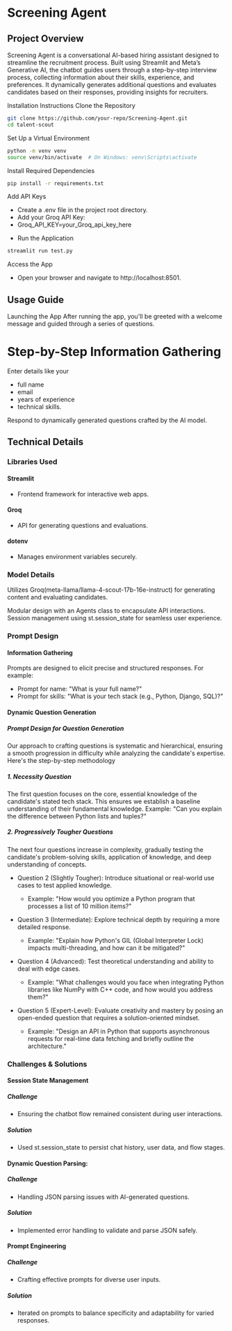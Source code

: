 # Screening Agent 
## Project Overview
Screening Agent is a conversational AI-based hiring assistant designed to streamline the recruitment process. Built using Streamlit and Meta’s Generative AI, the chatbot guides users through a step-by-step interview process, collecting information about their skills, experience, and preferences. It dynamically generates additional questions and evaluates candidates based on their responses, providing insights for recruiters.

Installation Instructions
Clone the Repository

```bash
git clone https://github.com/your-repo/Screening-Agent.git
cd talent-scout
```
Set Up a Virtual Environment

```bash
python -m venv venv
source venv/bin/activate  # On Windows: venv\Scripts\activate
```
Install Required Dependencies

```bash
pip install -r requirements.txt
```
Add API Keys

- Create a .env file in the project root directory.
- Add your Groq API Key:
- Groq_API_KEY=your_Groq_api_key_here
* Run the Application

```bash
streamlit run test.py
```
Access the App

- Open your browser and navigate to http://localhost:8501.


## Usage Guide
Launching the App
After running the app, you'll be greeted with a welcome message and guided through a series of questions.

# Step-by-Step Information Gathering

Enter details like your 
- full name
- email
- years of experience
- technical skills.

Respond to dynamically generated questions crafted by the AI model.

## Technical Details
### Libraries Used

#### Streamlit
- Frontend framework for interactive web apps.
#### Groq 
- API for generating questions and evaluations.
#### dotenv 
- Manages environment variables securely.
### Model Details

Utilizes Groq(meta-llama/llama-4-scout-17b-16e-instruct) for generating content and evaluating candidates.

Modular design with an Agents class to encapsulate API interactions.
Session management using st.session_state for seamless user experience.
### Prompt Design
#### Information Gathering
Prompts are designed to elicit precise and structured responses. For example:

- Prompt for name: "What is your full name?"
- Prompt for skills: "What is your tech stack (e.g., Python, Django, SQL)?"
#### Dynamic Question Generation

##### Prompt Design for Question Generation
Our approach to crafting questions is systematic and hierarchical, ensuring a smooth progression in difficulty while analyzing the candidate's expertise. Here's the step-by-step methodology

##### 1. Necessity Question
The first question focuses on the core, essential knowledge of the candidate's stated tech stack. This ensures we establish a baseline understanding of their fundamental knowledge.
Example: "Can you explain the difference between Python lists and tuples?"

##### 2. Progressively Tougher Questions
The next four questions increase in complexity, gradually testing the candidate's problem-solving skills, application of knowledge, and deep understanding of concepts.

- Question 2 (Slightly Tougher): Introduce situational or real-world use cases to test applied knowledge.
  - Example: "How would you optimize a Python program that processes a list of 10 million items?"

- Question 3 (Intermediate): Explore technical depth by requiring a more detailed response.
  - Example: "Explain how Python's GIL (Global Interpreter Lock) impacts multi-threading, and how can it be mitigated?"

- Question 4 (Advanced): Test theoretical understanding and ability to deal with edge cases.
  - Example: "What challenges would you face when integrating Python libraries like NumPy with C++ code, and how would you address them?"

- Question 5 (Expert-Level): Evaluate creativity and mastery by posing an open-ended question that requires a solution-oriented mindset.
  - Example: "Design an API in Python that supports asynchronous requests for real-time data fetching and briefly outline the architecture."

### Challenges & Solutions
#### Session State Management

##### Challenge 
- Ensuring the chatbot flow remained consistent during user interactions.
##### Solution 
- Used st.session_state to persist chat history, user data, and flow stages.
#### Dynamic Question Parsing:

##### Challenge 
- Handling JSON parsing issues with AI-generated questions.
##### Solution 
- Implemented error handling to validate and parse JSON safely.
#### Prompt Engineering

##### Challenge 
- Crafting effective prompts for diverse user inputs.
##### Solution 
- Iterated on prompts to balance specificity and adaptability for varied responses.
